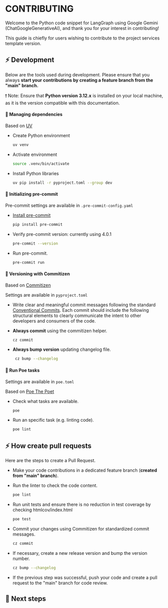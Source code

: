 # CONTRIBUTING


Welcome to the Python code snippet for LangGraph using Google Gemini (ChatGoogleGenerativeAI), and thank you for your interest in contributing!

This guide is chiefly for users wishing to contribute to the project services template version.


## ⚡ Development

Below are the tools used during development. Please ensure that you always **start your contributions by creating a feature branch from the "main" branch.**

:exclamation: Note: Ensure that **Python version 3.12.x** is installed on your local machine, as it is the version compatible with this documentation.

#### 🌱 Managing dependencies

Based on [UV](https://docs.astral.sh/uv/getting-started/installation/)

- Create Python environment
    ```bash
    uv venv
    ```
- Activate environment
    ```bash
    source .venv/bin/activate
    ```
- Install Python libraries
    ```bash
    uv pip install -r pyproject.toml --group dev
    ```


#### 🌱 Initializing pre-commit

Pre-commit settings are available in `.pre-commit-config.yaml`

- [Install pre-commit](https://pre-commit.com/#install)
    ```bash
    pip install pre-commit
    ```
- Verify pre-commit version: currently using  4.0.1
    ```bash
    pre-commit --version
    ```
- Run pre-commit.
    ```bash
    pre-commit run
    ```

#### 🌱 Versioning with Commitizen


Based on [Commitizen](https://commitizen-tools.github.io/commitizen/)

Settings are available in `pyproject.toml`

- Write clear and meaningful commit messages following the standard [Conventional Commits](https://www.conventionalcommits.org/en/v1.0.0/). Each commit should include the following structural elements to clearly communicate the intent to other developers and consumers of the code.

- **Always commit** using the commitizen helper.
    ```bash
    cz commit
    ```
- **Always bump version** updating changelog file.
    ```bash
     cz bump --changelog
    ```

#### 🌱 Run Poe tasks

Settings are available in `poe.toml`

Based on [Poe The Poet](https://poethepoet.natn.io/index.html)

- Check what tasks are available.
    ```bash
    poe
    ```
- Run an specific task (e.g. linting code).
    ```bash
    poe lint
    ```

## ⚡ How create pull requests

Here are the steps to create a Pull Request.

- Make your code contributions in a dedicated feature branch (**created from "main" branch**).

- Run the linter to check the code content.
    ```bash
    poe lint
    ```
- Run unit tests and ensure there is no reduction in test coverage by checking htmlcov/index.html
    ```bash
    poe test
    ```
- Commit your changes using Commitizen for standardized commit messages.
    ```bash
    cz commit
    ```
- If necessary, create a new release version and bump the version number.
    ```bash
    cz bump --changelog
    ```
- If the previous step was successful, push your code and create a pull request to the "main" branch for code review.


## :pushpin: Next steps
